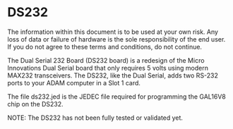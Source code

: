 # DS232
The information within this document is to be used at your own risk. Any loss of data or failure of hardware is the sole responsibility of the end user. If you do not agree to these terms and conditions, do not continue.

The Dual Serial 232 Board (DS232 board) is a redesign of the Micro Innovations Dual Serial board that only requires 5 volts using modern MAX232 transceivers. The DS232, like the Dual Serial, adds two RS-232 ports to your ADAM computer in a Slot 1 card.

The file ds232.jed is the JEDEC file required for programming the GAL16V8 chip on the DS232.

NOTE: The DS232 has not been fully tested or validated yet.
